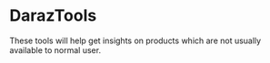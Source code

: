 # DarazTools
These tools will help get insights on products which are not usually available to normal user.
